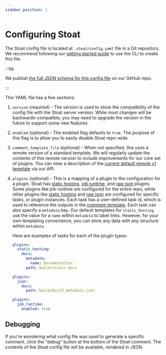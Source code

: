 ```yaml
---
sidebar_position: 1
---
```


# Configuring Stoat

The Stoat config file is located at `.stoat/config.yaml` file in a Git repository. 
We recommend following our [getting started guide](../installation) to use the CLI to create this file.

:::tip

We publish [the full JSON schema for this config file](https://github.com/stoat-dev/stoat-action/blob/main/src/schemas/stoatConfigSchema.json) on our GitHub repo.

:::

This YAML file has a few sections:

1. `version` (required) - The version is used to show the compatibility of the config file with the Stoat server version.
   While most changes will be backwards-compatible, you may need to upgrade the version in the future to support some new features.
2. `enabled` (optional) - The enabled flag defaults to `true`. The purpose of this flag is to allow you to easily disable Stoat repo-wide.
3. `comment_template_file` (optional) - When not specified, this uses a remote version of a standard template. We will regularly update the contents of this remote version to include
   improvements for our core set of plugins. You can view a description of the [current default remote v1 template](https://www.stoat.dev/api/templates?stoatConfigVersion=1) via our API.
4. `plugins` (optional) - This is a mapping of a plugin to the configuration for a plugin. 
   Stoat has [static hosting](./static-hosting), [job runtime](../tutorials/build-runtimes), and [raw json](./aggregation) plugins.
   Some plugins like job runtime are configured for the entire repo, while other plugins like [static hosting](./static-hosting) and [raw json](./aggregation) are configured for specific tasks, or plugin instances.
   Each task has a user-defined task id, which is used to reference the outputs in the [comment template](./templating).
   Each task can also specify a `metadata` key.
   Our default templates for `static_hosting` use the value for a `name` within `metadata` to label links.
   However, for your own templating convenience, you can store any data with any structure within `metadata`.

   Here are examples of tasks for each of the plugin types:

   ```yaml title="static_hosting"
   plugins:
     static_hosting:
       docs:
         metadata:
           name: Documentation
         path: build/static-docs
   ```

   ```yaml title="json"
   plugins:
     json:
       docs:
         path: build/build_metadata.json
   ```
   
   ```yaml title="job_runtime"
   plugins:
     job_runtime:
       enabled: true
   ```

##  Debugging

If you're wondering what config file was used to generate a specific comment, click the "debug" button at the bottom of the Stoat comment.
The contents of the Stoat config file will be available, rendered in JSON.
